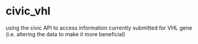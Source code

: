 # civic_vhl
using the civic API to access information currently submitted for VHL gene (i.e. altering the data to make it more beneficial)
